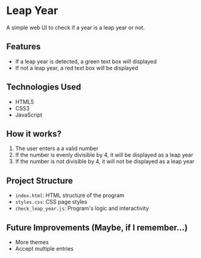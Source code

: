 # Leap Year

A simple web UI to check if a year is a leap year or not.

## Features

- If a leap year is detected, a green text box will displayed
- If not a leap year, a red text box will be displayed

## Technologies Used

- HTML5
- CSS3
- JavaScript

## How it works?

1. The user enters a a valid number
2. If the number is evenly divisible by 4, it will be displayed as a leap year
3. If the number is not divisible by 4, it will not be displayed as a leap year

## Project Structure

- `index.html`: HTML structure of the program
- `styles.css`: CSS page styles
- `check_leap_year.js`: Program's logic and interactivity

## Future Improvements (Maybe, if I remember...)

- More themes
- Accept multiple entries
